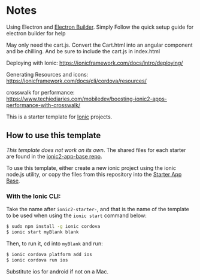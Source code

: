 # Notes

Using Electron and [Electron Builder](https://github.com/electron-userland/electron-builder). Simply Follow the quick setup guide for electron builder for help

May only need the cart.js. Convert the Cart.html into an angular component and be chilling. And be sure to include the cart.js in index.html

Deploying with Ionic: https://ionicframework.com/docs/intro/deploying/

Generating Resources and icons: https://ionicframework.com/docs/cli/cordova/resources/

crosswalk for performance: https://www.techiediaries.com/mobiledev/boosting-ionic2-apps-performance-with-crosswalk/


This is a starter template for [Ionic](http://ionicframework.com/docs/) projects.

## How to use this template

*This template does not work on its own*. The shared files for each starter are found in the [ionic2-app-base repo](https://github.com/ionic-team/ionic2-app-base).

To use this template, either create a new ionic project using the ionic node.js utility, or copy the files from this repository into the [Starter App Base](https://github.com/ionic-team/ionic2-app-base).

### With the Ionic CLI:

Take the name after `ionic2-starter-`, and that is the name of the template to be used when using the `ionic start` command below:

```bash
$ sudo npm install -g ionic cordova
$ ionic start myBlank blank
```

Then, to run it, cd into `myBlank` and run:

```bash
$ ionic cordova platform add ios
$ ionic cordova run ios
```

Substitute ios for android if not on a Mac.
